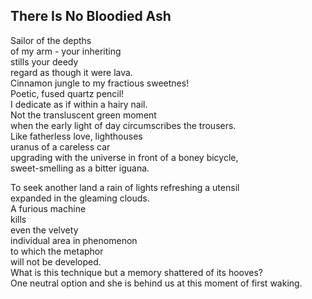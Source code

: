 There Is No Bloodied Ash
------------------------
Sailor of the depths  
of my arm - your inheriting  
stills your deedy  
regard as though it were lava.  
Cinnamon jungle to my fractious sweetnes!  
Poetic, fused quartz pencil!  
I dedicate as if within a hairy nail.  
Not the transluscent green moment  
when the early light of day circumscribes the trousers.  
Like fatherless love, lighthouses  
uranus of a careless car  
upgrading with the universe in front of a boney bicycle,  
sweet-smelling as a bitter iguana.  
  
To seek another land a rain of lights refreshing a utensil  
expanded in the gleaming clouds.  
A furious machine  
kills  
even the velvety  
individual area in phenomenon  
to which the metaphor  
will not be developed.  
What is this technique but a memory shattered of its hooves?  
One neutral option and she is behind us at this moment of first waking.  
